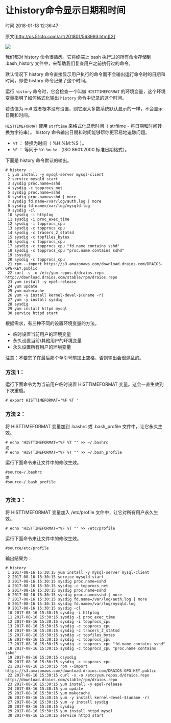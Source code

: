 # 让history命令显示日期和时间

 时间 2018-01-18 12:36:47 

原文[http://os.51cto.com/art/201801/563993.htm][2]


![][4]

我们都对 history 命令很熟悉。它将终端上 bash 执行过的所有命令存储到 .bash_history 文件中，来帮助我们复查用户之前执行过的命令。 

默认情况下 history 命令直接显示用户执行的命令而不会输出运行命令时的日期和时间，即使 history 命令记录了这个时间。 

运行 `history` 命令时，它会检查一个叫做 `HISTTIMEFORMAT` 的环境变量，这个环境变量指明了如何格式化输出 `history` 命令中记录的这个时间。 

若该值为 null 或者根本没有设置，则它跟大多数系统默认显示的一样，不会显示日期和时间。

`HISTTIMEFORMAT` 使用 `strftime` 来格式化显示时间（ strftime - 将日期和时间转换为字符串）。 history 命令输出日期和时间能够帮你更容易地追踪问题。 

* `%T` ： 替换为时间（ %H:%M:%S ）。
* `%F` ： 等同于 `%Y-%m-%d` （ISO 8601:2000 标准日期格式）。

下面是 history 命令默认的输出。 

    # history
     1 yum install -y mysql-server mysql-client
     2 service mysqld start
     3 sysdig proc.name=sshd
     4 sysdig -c topprocs_net
     5 sysdig proc.name=sshd
     6 sysdig proc.name=sshd | more
     7 sysdig fd.name=/var/log/auth.log | more
     8 sysdig fd.name=/var/log/mysqld.log
     9 sysdig -cl
     10 sysdig -i httplog
     11 sysdig -i proc_exec_time
     12 sysdig -i topprocs_cpu
     13 sysdig -c topprocs_cpu
     14 sysdig -c tracers_2_statsd
     15 sysdig -c topfiles_bytes
     16 sysdig -c topprocs_cpu
     17 sysdig -c topprocs_cpu "fd.name contains sshd"
     18 sysdig -c topprocs_cpu "proc.name contains sshd"
     19 csysdig
     20 sysdig -c topprocs_cpu
     21 rpm --import https://s3.amazonaws.com/download.draios.com/DRAIOS-GPG-KEY.public
     22 curl -s -o /etc/yum.repos.d/draios.repo http://download.draios.com/stable/rpm/draios.repo
     23 yum install -y epel-release
     24 yum update
     25 yum makecache
     26 yum -y install kernel-devel-$(uname -r)
     27 yum -y install sysdig
     28 sysdig
     29 yum install httpd mysql
     30 service httpd start
    

根据需求，有三种不同的设置环境变量的方法。

* 临时设置当前用户的环境变量
* 永久设置当前/其他用户的环境变量
* 永久设置所有用户的环境变量

注意：不要忘了在最后那个单引号前加上空格，否则输出会很混乱的。 

### 方法 1：

运行下面命令为为当前用户临时设置 HISTTIMEFORMAT 变量。这会一直生效到下次重启。 

    # export HISTTIMEFORMAT='%F %T '
    

### 方法 2：

将 HISTTIMEFORMAT 变量加到 .bashrc 或 .bash_profile 文件中，让它永久生效。 

    # echo 'HISTTIMEFORMAT="%F %T "' >> ~/.bashrc
    或
    # echo 'HISTTIMEFORMAT="%F %T "' >> ~/.bash_profile
    

运行下面命令来让文件中的修改生效。

    #source~/.bashrc
    或
    #source~/.bash_profile
     
    

### 方法 3：

将 HISTTIMEFORMAT 变量加入 /etc/profile 文件中，让它对所有用户永久生效。 

    # echo 'HISTTIMEFORMAT="%F %T "' >> /etc/profile
    

运行下面命令来让文件中的修改生效。

    #source/etc/profile
    

输出结果为：

    # history
     1 2017-08-16 15:30:15 yum install -y mysql-server mysql-client
     2 2017-08-16 15:30:15 service mysqld start
     3 2017-08-16 15:30:15 sysdig proc.name=sshd
     4 2017-08-16 15:30:15 sysdig -c topprocs_net
     5 2017-08-16 15:30:15 sysdig proc.name=sshd
     6 2017-08-16 15:30:15 sysdig proc.name=sshd | more
     7 2017-08-16 15:30:15 sysdig fd.name=/var/log/auth.log | more
     8 2017-08-16 15:30:15 sysdig fd.name=/var/log/mysqld.log
     9 2017-08-16 15:30:15 sysdig -cl
     10 2017-08-16 15:30:15 sysdig -i httplog
     11 2017-08-16 15:30:15 sysdig -i proc_exec_time
     12 2017-08-16 15:30:15 sysdig -i topprocs_cpu
     13 2017-08-16 15:30:15 sysdig -c topprocs_cpu
     14 2017-08-16 15:30:15 sysdig -c tracers_2_statsd
     15 2017-08-16 15:30:15 sysdig -c topfiles_bytes
     16 2017-08-16 15:30:15 sysdig -c topprocs_cpu
     17 2017-08-16 15:30:15 sysdig -c topprocs_cpu "fd.name contains sshd"
     18 2017-08-16 15:30:15 sysdig -c topprocs_cpu "proc.name contains sshd"
     19 2017-08-16 15:30:15 csysdig
     20 2017-08-16 15:30:15 sysdig -c topprocs_cpu
     21 2017-08-16 15:30:15 rpm --import https://s3.amazonaws.com/download.draios.com/DRAIOS-GPG-KEY.public
     22 2017-08-16 15:30:15 curl -s -o /etc/yum.repos.d/draios.repo http://download.draios.com/stable/rpm/draios.repo
     23 2017-08-16 15:30:15 yum install -y epel-release
     24 2017-08-16 15:30:15 yum update
     25 2017-08-16 15:30:15 yum makecache
     26 2017-08-16 15:30:15 yum -y install kernel-devel-$(uname -r)
     27 2017-08-16 15:30:15 yum -y install sysdig
     28 2017-08-16 15:30:15 sysdig
     29 2017-08-16 15:30:15 yum install httpd mysql
     30 2017-08-16 15:30:15 service httpd start

[2]: http://os.51cto.com/art/201801/563993.htm
[4]: https://img1.tuicool.com/QbERRva.jpg
